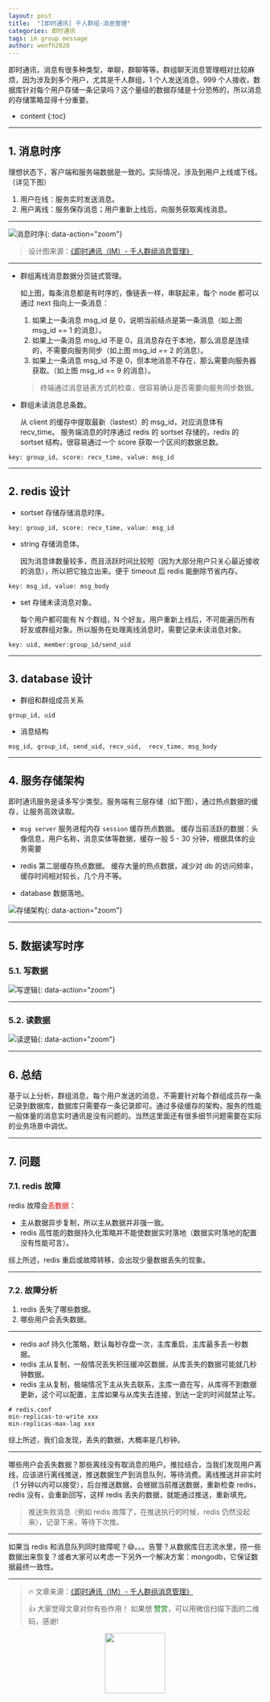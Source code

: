 ```yaml
---
layout: post
title:  "[即时通讯] 千人群组-消息管理"
categories: 即时通讯
tags: im group message
author: wenfh2020
--- 
```


即时通讯，消息有很多种类型，单聊，群聊等等。群组聊天消息管理相对比较麻烦，因为涉及到多个用户，尤其是千人群组，1 个人发送消息，999 个人接收，数据库针对每个用户存储一条记录吗？这个量级的数据存储是十分恐怖的，所以消息的存储策略显得十分重要。



* content
{:toc}

---

## 1. 消息时序

理想状态下，客户端和服务端数据是一致的。实际情况，涉及到用户上线或下线。（详见下图）

1. 用户在线：服务实时发送消息。
2. 用户离线：服务保存消息；用户重新上线后，向服务获取离线消息。

---

![消息时序](/images/2020-02-25-08-14-15.png){: data-action="zoom"}

> 设计图来源：[《即时通讯（IM）- 千人群组消息管理》](https://www.processon.com/apps/5dbb0ac4e4b0ea86c41ca550)

---

* 群组离线消息数据分页链式管理。

   如上图，每条消息都是有时序的，像链表一样，串联起来，每个 node 都可以通过 next 指向上一条消息：
   1. 如果上一条消息 msg_id 是  0，说明当前结点是第一条消息（如上图 msg_id == 1 的消息）。
   2. 如果上一条消息 msg_id 不是 0，且消息存在于本地，那么消息是连续的，不需要向服务同步（如上图 msg_id == 2 的消息）。
   3. 如果上一条消息 msg_id 不是 0，但本地消息不存在，那么需要向服务器获取。（如上图 msg_id == 9 的消息）。
   > 终端通过消息链表方式的检查，很容易确认是否需要向服务同步数据。

* 群组未读消息总条数。

   从 client 的缓存中提取最新（lastest）的 msg_id，对应消息体有 recv_time。
   服务端消息的时序通过 redis 的 sortset 存储的，redis 的 sortset 结构，很容易通过一个 score 获取一个区间的数据总数。

```shell
key: group_id, score: recv_time, value: msg_id
```

---

## 2. redis 设计

* sortset 存储存储消息时序。

```shell
key: group_id, score: recv_time, value: msg_id
```

* string 存储消息体。

  因为消息体数量较多，而且活跃时间比较短（因为大部分用户只关心最近接收的消息），所以把它独立出来。便于 timeout 后 redis 能删除节省内存。

```shell
key: msg_id, value: msg_body
```

* set 存储未读消息对象。

  每个用户都可能有 N 个群组，N 个好友。用户重新上线后，不可能遍历所有好友或群组对象。所以服务在处理离线消息时，需要记录未读消息对象。

```shell
key: uid, member:group_id/send_uid
```

---

## 3. database 设计

* 群组和群组成员关系

```shell
group_id, uid
```

* 消息结构

```shell
msg_id, group_id, send_uid, recv_uid,  recv_time, msg_body
```

---

## 4. 服务存储架构

即时通讯服务是读多写少类型。服务端有三层存储（如下图），通过热点数据的缓存，让服务高效读取。

* `msg server` 服务进程内存 `session` 缓存热点数据。
   缓存当前活跃的数据：头像信息，用户名称，消息实体等数据，缓存一般 5 - 30 分钟，根据具体的业务需要

* redis 第二层缓存热点数据。
   缓存大量的热点数据，减少对 db 的访问频率，缓存时间相对较长，几个月不等。

* database 数据落地。

![存储架构](/images/2020-02-25-08-16-18.png){: data-action="zoom"}

---

## 5. 数据读写时序

### 5.1. 写数据

![写逻辑](/images/2020-02-25-08-16-44.png){: data-action="zoom"}

---

### 5.2. 读数据

![读逻辑](/images/2020-02-25-08-17-14.png){: data-action="zoom"}

---

## 6. 总结

基于以上分析，群组消息，每个用户发送的消息，不需要针对每个群组成员存一条记录到数据库，数据库只需要存一条记录即可。通过多级缓存的架构，服务的性能一般体量的消息实时通讯是没有问题的。当然这里面还有很多细节问题需要在实际的业务场景中调优。

---

## 7. 问题

### 7.1. redis 故障

redis 故障会<font color=red>丢数据</font>：

* 主从数据异步复制，所以主从数据并非强一致。
* redis 高性能的数据持久化策略并不能使数据实时落地（数据实时落地的配置没有性能可言）。

综上所述，redis 重启或故障转移，会出现少量数据丢失的现象。

---

### 7.2. 故障分析

1. redis 丢失了哪些数据。
2. 哪些用户会丢失数据。

---

* redis aof 持久化策略，默认每秒存盘一次，主库重启，主库最多丢一秒数据。
* redis 主从复制，一般情况丢失积压缓冲区数据，从库丢失的数据可能就几秒钟数据。
* redis 主从复制，极端情况下主从失去联系，主库一直在写，从库得不到数据更新，这个可以配置，主库如果与从库失去连接，到达一定的时间就禁止写。

```shell
# redis.conf
min-replicas-to-write xxx
min-replicas-max-lag xxx
```

综上所述，我们会发现，丢失的数据，大概率是几秒钟。

---

哪些用户会丢失数据？那些离线没有取消息的用户。推拉结合，当我们发现用户离线，应该进行离线推送，推送数据生产到消息队列，等待消费。离线推送并非实时（1 分钟以内可以接受），后台推送数据，会根据当前推送数据，重新检查 redis，redis 没有，会重新回写，这样 redis 丢失的数据，就能通过推送，重新填充。

> 推送失败消息（例如 redis 故障了，在推送执行的时候，redis 仍然没起来），记录下来，等待下次推。

---

如果当 redis 和消息队列同时故障呢？😅。。。告警？从数据库日志流水里，捞一些数据出来恢复？或者大家可以考虑一下另外一个解决方案：mongodb，它保证数据最终一致性。

---

> 🔥 文章来源：[《即时通讯（IM）- 千人群组消息管理》](https://wenfh2020.com/2019/11/14/im-group-msg-mgr/)
>
> 👍 大家觉得文章对你有些作用！ 如果想 <font color=green>赞赏</font>，可以用微信扫描下面的二维码，感谢!
<div align=center><img src="/images/2020-08-06-15-49-47.png" width="120"/></div>

